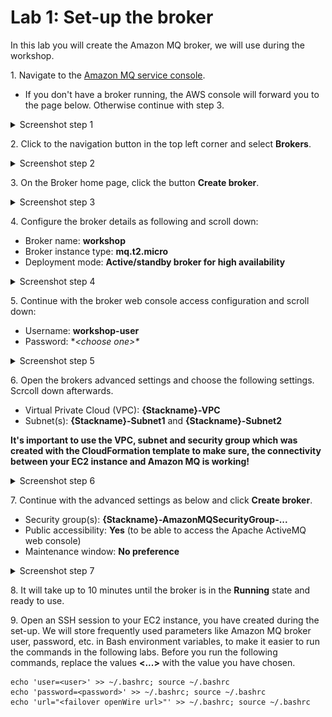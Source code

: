 # Lab 1: Set-up the broker

In this lab you will create the Amazon MQ broker, we will use during the workshop.

1\. Navigate to the [Amazon MQ service console](https://console.aws.amazon.com/amazon-mq).
* If you don't have a broker running, the AWS console will forward you to the page below. Otherwise continue with step 3.
<details><summary>Screenshot step 1</summary><p>

![Amazon MQ workshop lab 1 step 1](/images/broker-set-up-Step1.png)

</p></details><p/>


2\. Click to the navigation button in the top left corner and select **Brokers**.
<details><summary>Screenshot step 2</summary><p>

![Amazon MQ workshop lab 1 step 2](/images/broker-set-up-Step2.png)

</p></details><p/>


3\. On the Broker home page, click the button **Create broker**.
<details><summary>Screenshot step 3</summary><p>

![Amazon MQ workshop lab 1 step 3](/images/broker-set-up-Step3.png)

</p></details><p/>


4\. Configure the broker details as following and scroll down:
  * Broker name: **workshop**
  * Broker instance type: **mq.t2.micro**
  * Deployment mode: **Active/standby broker for high availability**
<details><summary>Screenshot step 4</summary><p>

![Amazon MQ workshop lab 1 step 4](/images/broker-set-up-Step4.png)

</p></details><p/>


5\. Continue with the broker web console access configuration and scroll down:
  * Username: **workshop-user**
  * Password: **\<choose one>\**
<details><summary>Screenshot step 5</summary><p>

![Amazon MQ workshop lab 1 step 5](/images/broker-set-up-Step5.png)

</p></details><p/>


6\. Open the brokers advanced settings and choose the following settings. Scrcoll down afterwards.
  * Virtual Private Cloud (VPC): **{Stackname}-VPC**
  * Subnet(s): **{Stackname}-Subnet1** and **{Stackname}-Subnet2**

**It's important to use the VPC, subnet and security group which was created with the CloudFormation template to make sure, the connectivity between your EC2 instance and Amazon MQ is working!**
<details><summary>Screenshot step 6</summary><p>

![Amazon MQ workshop lab 1 step 6](/images/broker-set-up-Step6.png)

</p></details><p/>


7\. Continue with the advanced settings as below and click **Create broker**.
  * Security group(s): **{Stackname}-AmazonMQSecurityGroup-...**
  * Public accessibility: **Yes** (to be able to access the Apache ActiveMQ web console)
  * Maintenance window: **No preference**
<details><summary>Screenshot step 7</summary><p>

![Amazon MQ workshop lab 1 step 7](/images/broker-set-up-Step7.png)

</p></details><p/>


8\. It will take up to 10 minutes until the broker is in the **Running** state and ready to use.

9\. Open an SSH session to your EC2 instance, you have created during the set-up. We will store frequently used parameters like Amazon MQ broker user, password, etc. in Bash environment variables, to make it easier to run the commands in the following labs. Before you run the following commands, replace the values **<...>** with the value you have chosen. 

```
echo 'user=<user>' >> ~/.bashrc; source ~/.bashrc
echo 'password=<password>' >> ~/.bashrc; source ~/.bashrc
echo 'url="<failover openWire url>"' >> ~/.bashrc; source ~/.bashrc
```
